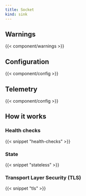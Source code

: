 ```yaml
---
title: Socket
kind: sink
---
```


## Warnings

{{< component/warnings >}}

## Configuration

{{< component/config >}}

## Telemetry

{{< component/config >}}

## How it works

### Health checks

{{< snippet "health-checks" >}}

### State

{{< snippet "stateless" >}}

### Transport Layer Security (TLS)

{{< snippet "tls" >}}
